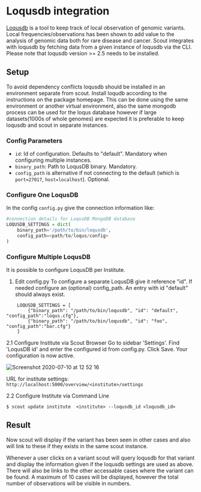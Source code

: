 # Loqusdb integration

[Loqusdb][loqus] is a tool to keep track of local observation of genomic variants. Local frequencies/observations has been shown to add value to the analysis of genomic data both for rare disease and cancer. Scout integrates with loqusdb by fetching data from a given instance of loqusdb via the CLI. Please note that loqusdb version >= 2.5 needs to be installed.

## Setup

To avoid dependency conflicts loqusdb should be installed in an environment separate from scout.
Install loqudb according to the instructions on the package homepage. This can be done using the same environment or another virtual environment, also the same mongodb process can be used for the loqus database however if large datasets(1000s of whole genomes) are expected it is preferable to keep loqusdb and scout in separate instances. 


### Config Parameters

* `id`: Id of configuration. Defaults to "default". Mandatory when configuring multiple instances.
* `binary_path`: Path to LoqusDB binary. Mandatory. 
* `config_path` is alternative if not connecting to the default (which is `port=27017`, `host=localhost`). Optional.


### Configure One LoqusDB

In the config `config.py` give the connection information like:

```python
#connection details for LoqusDB MongoDB database
LOQUSDB_SETTINGS = dict(
    binary_path='/path/to/bin/loqusdb',
    config_path=<path/to/loqus/config>
)
```



### Configure Multiple LoqusDB

It is possible to configure LoqusDB per Institute.

1. Edit config.py
To configure a separate LoqusDB give it reference "id". If needed configure an (optional) config_path. An entry with id "default" should always exist.

```
    LOQUSDB_SETTINGS = [
        {"binary_path": "/path/to/bin/loqusdb", "id": "default", "config_path":"loqus.cfg"},
        {"binary_path": "/path/to/bin/loqusdb", "id": "foo", "config_path":"bar.cfg"}
    ]
```

2.1 Configure Institute via Scout Browser
Go to sidebar 'Settings'. Find 'LoqusDB id' and enter the configured id from 
config.py. Click Save. Your configuration is now active.

![Screenshot 2020-07-10 at 12 52 16](https://user-images.githubusercontent.com/1150065/87147271-9ea50600-c2ac-11ea-9f66-333b37783d52.png)

URL for institute settings: `http://localhost:5000/overview/<institute>/settings`


2.2 Configure Institute via Command Line

    $ scout update institute  <institute> --loqusdb_id <loqusdb_id>




## Result
Now scout will display if the variant has been seen in other cases and also will link to these if they exists in the same scout instance.

Whenever a user clicks on a variant scout will query loqusdb for that variant and display the information given if the loqusdb settings are used as above. There will also be links to the other accessable cases where the variant can be found. A maximum of 10 cases will be displayed, however the total number of observations will be visible in numbers.

[loqus]: https://github.com/moonso/loqusdb




